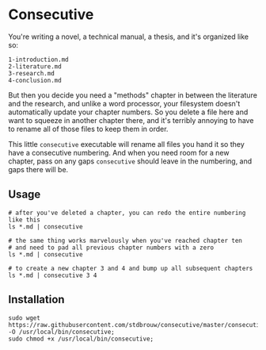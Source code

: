 # Consecutive

You're writing a novel, a technical manual, a thesis, and it's organized like so:

    1-introduction.md
    2-literature.md
    3-research.md
    4-conclusion.md

But then you decide you need a "methods" chapter in between the literature and the 
research, and unlike a word processor, your filesystem doesn't automatically 
update your chapter numbers. So you delete a file here and want to squeeze in another 
chapter there, and it's terribly annoying to have to rename all of those files to keep 
them in order.

This little `consecutive` executable will rename all files you hand it so they have 
a consecutive numbering. And when you need room for a new chapter, pass on any gaps
`consecutive` should leave in the numbering, and gaps there will be.

## Usage

```shell
# after you've deleted a chapter, you can redo the entire numbering like this
ls *.md | consecutive

# the same thing works marvelously when you've reached chapter ten
# and need to pad all previous chapter numbers with a zero
ls *.md | consecutive

# to create a new chapter 3 and 4 and bump up all subsequent chapters
ls *.md | consecutive 3 4
```

## Installation

```shell
sudo wget https://raw.githubusercontent.com/stdbrouw/consecutive/master/consecutive -O /usr/local/bin/consecutive;
sudo chmod +x /usr/local/bin/consecutive;
```

